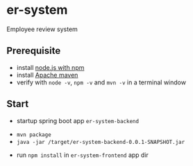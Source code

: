 # er-system
Employee review system

## Prerequisite
 * install [node.js with npm](https://nodejs.org/en/)
 * install [Apache maven](https://maven.apache.org/install.html)
 * verify with `node -v`, `npm -v` and `mvn -v` in a terminal window
 
## Start
 * startup spring boot app `er-system-backend`
  + `mvn package`
  + `java -jar /target/er-system-backend-0.0.1-SNAPSHOT.jar`
 * run `npm install` in `er-system-frontend` app dir 
